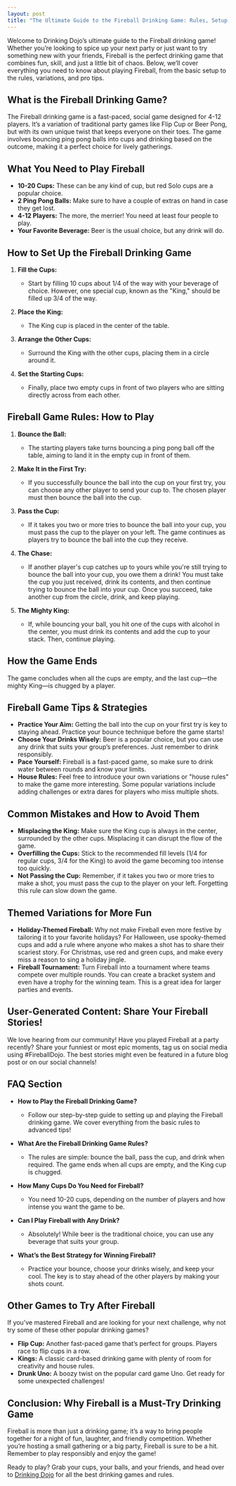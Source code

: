 ```yaml
---
layout: post
title: "The Ultimate Guide to the Fireball Drinking Game: Rules, Setup, and Tips"
---
```


Welcome to Drinking Dojo’s ultimate guide to the Fireball drinking game! Whether you’re looking to spice up your next party or just want to try something new with your friends, Fireball is the perfect drinking game that combines fun, skill, and just a little bit of chaos. Below, we’ll cover everything you need to know about playing Fireball, from the basic setup to the rules, variations, and pro tips.

## What is the Fireball Drinking Game?

The Fireball drinking game is a fast-paced, social game designed for 4-12 players. It’s a variation of traditional party games like Flip Cup or Beer Pong, but with its own unique twist that keeps everyone on their toes. The game involves bouncing ping pong balls into cups and drinking based on the outcome, making it a perfect choice for lively gatherings.

## What You Need to Play Fireball

- **10-20 Cups:** These can be any kind of cup, but red Solo cups are a popular choice.
- **2 Ping Pong Balls:** Make sure to have a couple of extras on hand in case they get lost.
- **4-12 Players:** The more, the merrier! You need at least four people to play.
- **Your Favorite Beverage:** Beer is the usual choice, but any drink will do.

## How to Set Up the Fireball Drinking Game

1. **Fill the Cups:**
   - Start by filling 10 cups about 1/4 of the way with your beverage of choice. However, one special cup, known as the "King," should be filled up 3/4 of the way.

2. **Place the King:**
   - The King cup is placed in the center of the table.

3. **Arrange the Other Cups:**
   - Surround the King with the other cups, placing them in a circle around it.

4. **Set the Starting Cups:**
   - Finally, place two empty cups in front of two players who are sitting directly across from each other.

## Fireball Game Rules: How to Play

1. **Bounce the Ball:**
   - The starting players take turns bouncing a ping pong ball off the table, aiming to land it in the empty cup in front of them.

2. **Make It in the First Try:**
   - If you successfully bounce the ball into the cup on your first try, you can choose any other player to send your cup to. The chosen player must then bounce the ball into the cup.

3. **Pass the Cup:**
   - If it takes you two or more tries to bounce the ball into your cup, you must pass the cup to the player on your left. The game continues as players try to bounce the ball into the cup they receive.

4. **The Chase:**
   - If another player's cup catches up to yours while you're still trying to bounce the ball into your cup, you owe them a drink! You must take the cup you just received, drink its contents, and then continue trying to bounce the ball into your cup. Once you succeed, take another cup from the circle, drink, and keep playing.

5. **The Mighty King:**
   - If, while bouncing your ball, you hit one of the cups with alcohol in the center, you must drink its contents and add the cup to your stack. Then, continue playing.

## How the Game Ends

The game concludes when all the cups are empty, and the last cup—the mighty King—is chugged by a player.

## Fireball Game Tips & Strategies

- **Practice Your Aim:** Getting the ball into the cup on your first try is key to staying ahead. Practice your bounce technique before the game starts!
- **Choose Your Drinks Wisely:** Beer is a popular choice, but you can use any drink that suits your group’s preferences. Just remember to drink responsibly.
- **Pace Yourself:** Fireball is a fast-paced game, so make sure to drink water between rounds and know your limits.
- **House Rules:** Feel free to introduce your own variations or "house rules" to make the game more interesting. Some popular variations include adding challenges or extra dares for players who miss multiple shots.

## Common Mistakes and How to Avoid Them

- **Misplacing the King:** Make sure the King cup is always in the center, surrounded by the other cups. Misplacing it can disrupt the flow of the game.
- **Overfilling the Cups:** Stick to the recommended fill levels (1/4 for regular cups, 3/4 for the King) to avoid the game becoming too intense too quickly.
- **Not Passing the Cup:** Remember, if it takes you two or more tries to make a shot, you must pass the cup to the player on your left. Forgetting this rule can slow down the game.

## Themed Variations for More Fun

- **Holiday-Themed Fireball:** Why not make Fireball even more festive by tailoring it to your favorite holidays? For Halloween, use spooky-themed cups and add a rule where anyone who makes a shot has to share their scariest story. For Christmas, use red and green cups, and make every miss a reason to sing a holiday jingle.
- **Fireball Tournament:** Turn Fireball into a tournament where teams compete over multiple rounds. You can create a bracket system and even have a trophy for the winning team. This is a great idea for larger parties and events.

## User-Generated Content: Share Your Fireball Stories!

We love hearing from our community! Have you played Fireball at a party recently? Share your funniest or most epic moments, tag us on social media using #FireballDojo. The best stories might even be featured in a future blog post or on our social channels!

## FAQ Section

- **How to Play the Fireball Drinking Game?**
   - Follow our step-by-step guide to setting up and playing the Fireball drinking game. We cover everything from the basic rules to advanced tips!

- **What Are the Fireball Drinking Game Rules?**
   - The rules are simple: bounce the ball, pass the cup, and drink when required. The game ends when all cups are empty, and the King cup is chugged.

- **How Many Cups Do You Need for Fireball?**
   - You need 10-20 cups, depending on the number of players and how intense you want the game to be.

- **Can I Play Fireball with Any Drink?**
   - Absolutely! While beer is the traditional choice, you can use any beverage that suits your group.

- **What’s the Best Strategy for Winning Fireball?**
   - Practice your bounce, choose your drinks wisely, and keep your cool. The key is to stay ahead of the other players by making your shots count.

## Other Games to Try After Fireball

If you’ve mastered Fireball and are looking for your next challenge, why not try some of these other popular drinking games?

- **Flip Cup:** Another fast-paced game that’s perfect for groups. Players race to flip cups in a row.
- **Kings:** A classic card-based drinking game with plenty of room for creativity and house rules.
- **Drunk Uno:** A boozy twist on the popular card game Uno. Get ready for some unexpected challenges!

## Conclusion: Why Fireball is a Must-Try Drinking Game

Fireball is more than just a drinking game; it’s a way to bring people together for a night of fun, laughter, and friendly competition. Whether you’re hosting a small gathering or a big party, Fireball is sure to be a hit. Remember to play responsibly and enjoy the game!

Ready to play? Grab your cups, your balls, and your friends, and head over to [Drinking Dojo](https://drinkingdojo.com/articles/fireball) for all the best drinking games and rules.